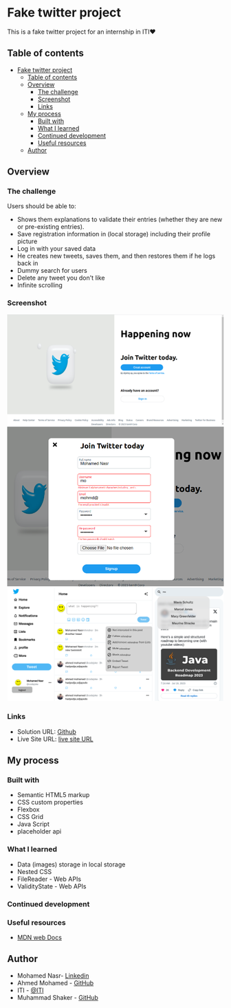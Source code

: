 # Fake twitter project

This is a fake twitter project for an internship in ITI❤️

## Table of contents

- [Fake twitter project](#fake-twitter-project)
  - [Table of contents](#table-of-contents)
  - [Overview](#overview)
    - [The challenge](#the-challenge)
    - [Screenshot](#screenshot)
    - [Links](#links)
  - [My process](#my-process)
    - [Built with](#built-with)
    - [What I learned](#what-i-learned)
    - [Continued development](#continued-development)
    - [Useful resources](#useful-resources)
  - [Author](#author)

## Overview

### The challenge

Users should be able to:

- Shows them explanations to validate their entries (whether they are new or pre-existing entries).
- Save registration information in (local storage) including their profile picture
- Log in with your saved data
- He creates new tweets, saves them, and then restores them if he logs back in
- Dummy search for users
- Delete any tweet you don't like
- Infinite scrolling

### Screenshot

![Screenshot for registration page](./assets/screenshots/01.png)
![Screenshot for a validation](./assets/screenshots/02.png)
![Screenshot for home page](./assets/screenshots/03.png)

### Links

- Solution URL: [Github](https://github.com/mhmdnsr-dev/Twitter)
- Live Site URL: [live site URL](https://fake-twitter-ten.vercel.app/)

## My process

### Built with

- Semantic HTML5 markup
- CSS custom properties
- Flexbox
- CSS Grid
- Java Script
- placeholder api

### What I learned

- Data (images) storage in local storage
- Nested CSS
- FileReader - Web APIs
- ValidityState - Web APIs

### Continued development

### Useful resources

- [MDN web Docs](https://developer.mozilla.org/en-US/)

## Author

- Mohamed Nasr- [Linkedin](https://www.linkedin.com/in/mhmdnsr-dev/)
- Ahmed Mohamed - [GitHub](https://github.com/AhmedMohamed17)
- ITI - [@ITI](https://iti.gov.eg/iti/home)
- Muhammad Shaker - [GitHub](https://github.com/MuhammadShakerAlKilany)
